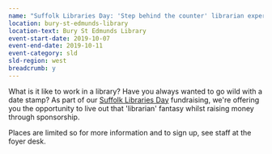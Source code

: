 ```yaml
---
name: "Suffolk Libraries Day: 'Step behind the counter' librarian experience"
location: bury-st-edmunds-library
location-text: Bury St Edmunds Library
event-start-date: 2019-10-07
event-end-date: 2019-10-11
event-category: sld
sld-region: west
breadcrumb: y
---
```


What is it like to work in a library? Have you always wanted to go wild with a date stamp?
As part of our [Suffolk Libraries Day](/suffolk-libraries-day/) fundraising, we're offering you the opportunity to live out that 'librarian' fantasy whilst raising money through sponsorship.

Places are limited so for more information and to sign up, see staff at the foyer desk.
